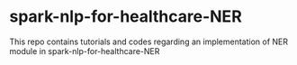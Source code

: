 # spark-nlp-for-healthcare-NER

This repo contains tutorials and codes regarding an implementation of NER module in spark-nlp-for-healthcare-NER
